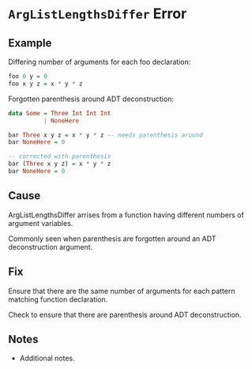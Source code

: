 # `ArgListLengthsDiffer` Error

## Example

Differing number of arguments for each foo declaration:

```purescript
foo 0 y = 0
foo x y z = x * y * z
```

Forgotten parenthesis around ADT deconstruction:

```purescript
data Some = Three Int Int Int
          | NoneHere

bar Three x y z = x * y * z -- needs parenthesis around
bar NoneHere = 0

-- corrected with parenthesis
bar (Three x y z) = x * y * z
bar NoneHere = 0
```

## Cause

ArgListLengthsDiffer arrises from a function having different numbers of argument variables.

Commonly seen when parenthesis are forgotten around an ADT deconstruction argument.

## Fix

Ensure that there are the same number of arguments for each pattern matching function declaration.

Check to ensure that there are parenthesis around ADT deconstruction.

## Notes

- Additional notes.

